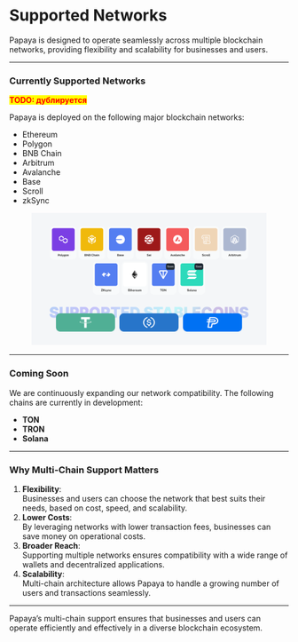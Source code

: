 # Supported Networks

Papaya is designed to operate seamlessly across multiple blockchain networks, providing flexibility and scalability for businesses and users.

***

### **Currently Supported Networks**

<mark style="color:red;">**TODO: дублируется**</mark>

Papaya is deployed on the following major blockchain networks:

* Ethereum
* Polygon
* BNB Chain
* Arbitrum
* Avalanche
* Base
* Scroll
* zkSync

<figure><img src="../.gitbook/assets/tokens.png" alt=""><figcaption></figcaption></figure>

***

### **Coming Soon**

We are continuously expanding our network compatibility. The following chains are currently in development:

* **TON**
* **TRON**
* **Solana**

***

### **Why Multi-Chain Support Matters**

1. **Flexibility**:\
   Businesses and users can choose the network that best suits their needs, based on cost, speed, and scalability.
2. **Lower Costs**:\
   By leveraging networks with lower transaction fees, businesses can save money on operational costs.
3. **Broader Reach**:\
   Supporting multiple networks ensures compatibility with a wide range of wallets and decentralized applications.
4. **Scalability**:\
   Multi-chain architecture allows Papaya to handle a growing number of users and transactions seamlessly.

***

Papaya’s multi-chain support ensures that businesses and users can operate efficiently and effectively in a diverse blockchain ecosystem.
